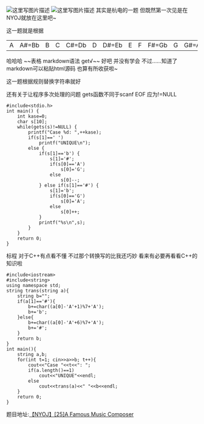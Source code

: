 ![这里写图片描述](http://img.blog.csdn.net/20160119215343021)
![这里写图片描述](http://img.blog.csdn.net/20160119215348255)
其实是杭电的一题
但既然第一次见是在NYOJ就放在这里吧~

这一题就是根据
<table>
   <tr>
      <td>A</td>
      <td>A#=Bb</td>
      <td>B</td>
      <td> C </td>
      <td>C#=Db</td>
      <td>D</td>
      <td>D#=Eb</td>
      <td>E</td>
      <td>F</td>
      <td>F#=Gb</td>
      <td>G</td>
      <td>G#=Ab</td>
   </tr>
</table>
哈哈哈 
~~表格 markdown语法 get√~~
好吧
并没有学会
不过……知道了markdown可以粘贴html源码
也算有所收获啦~

这一题根据规则替换字符串就好

还有关于让程序多次处理的问题
gets函数不同于scanf
EOF 应为!=NULL 

```
#include<stdio.h>
int main() {
	int kase=0;
	char s[10];
	while(gets(s)!=NULL) {
		printf("Case %d: ",++kase);
		if(s[1]==' ')
			printf("UNIQUE\n");
		else {
			if(s[1]=='b') {
				s[1]='#';
				if(s[0]=='A')
					s[0]='G';
				else
					s[0]--;
			} else if(s[1]=='#') {
				s[1]='b';
				if(s[0]=='G')
					s[0]='A';
				else
					s[0]++;
			}
			printf("%s\n",s);
		}
	}
	return 0;
}
```


标程
对于C++有点看不懂
不过那个转换写的比我还巧妙
看来有必要再看看C++的知识啦
```
#include<iostream>
#include<string>
using namespace std;
string trans(string a){
	string b="";
	if(a[1]=='#'){
		b+=char((a[0]-'A'+1)%7+'A');
		b+='b';
	}else{
		b+=char((a[0]-'A'+6)%7+'A');
		b+='#';
	}
	return b;
}
int main(){
	string a,b;
	for(int t=1; cin>>a>>b; t++){
		cout<<"Case "<<t<<": ";
		if(a.length()==1)
			cout<<"UNIQUE"<<endl;
		else
			cout<<trans(a)<<" "<<b<<endl;
	}
	return 0;
}
```

题目地址:[【NYOJ】[25]A Famous Music Composer](http://acm.nyist.net/JudgeOnline/problem.php?pid=25)